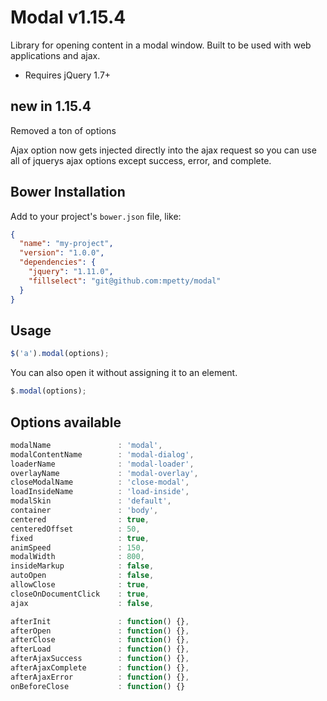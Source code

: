 # Modal v1.15.4

Library for opening content in a modal window. Built to be used with web applications and ajax.

- Requires jQuery 1.7+

## new in 1.15.4

Removed a ton of options

Ajax option now gets injected directly into the ajax request so you can use all of jquerys ajax options except success, error, and complete.

## Bower Installation

Add to your project's `bower.json` file, like:

```json
{
  "name": "my-project",
  "version": "1.0.0",
  "dependencies": {
    "jquery": "1.11.0",
    "fillselect": "git@github.com:mpetty/modal"
  }
}
```

## Usage

```javascript
$('a').modal(options);
```

You can also open it without assigning it to an element.

```javascript
$.modal(options);
```

## Options available

```javascript
modalName               : 'modal',
modalContentName        : 'modal-dialog',
loaderName              : 'modal-loader',
overlayName             : 'modal-overlay',
closeModalName          : 'close-modal',
loadInsideName          : 'load-inside',
modalSkin               : 'default',
container               : 'body',
centered                : true,
centeredOffset          : 50,
fixed                   : true,
animSpeed               : 150,
modalWidth              : 800,
insideMarkup            : false,
autoOpen                : false,
allowClose              : true,
closeOnDocumentClick    : true,
ajax                    : false,

afterInit               : function() {},
afterOpen               : function() {},
afterClose              : function() {},
afterLoad               : function() {},
afterAjaxSuccess        : function() {},
afterAjaxComplete       : function() {},
afterAjaxError          : function() {},
onBeforeClose           : function() {}
```
